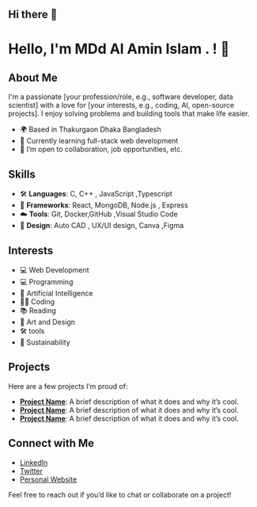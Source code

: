 ## Hi there 👋

<!--
**alamin601078/alamin601078** is a ✨ _special_ ✨ repository because its `README.md` (this file) appears on your GitHub profile.

Here are some ideas to get you started:

- 🔭 I’m currently working on ...
- 🌱 I’m currently learning ...
- 👯 I’m looking to collaborate on ...
- 🤔 I’m looking for help with ...
- 💬 Ask me about ...
- 📫 How to reach me: ...
- 😄 Pronouns: ...
- ⚡ Fun fact: ...
-->
# Hello, I'm MDd Al Amin Islam .  ! 👋

## About Me
I'm a passionate [your profession/role, e.g., software developer, data scientist] with a love for [your interests, e.g., coding, AI, open-source projects]. I enjoy solving problems and building tools that make life easier.

- 🌍 Based in Thakurgaon Dhaka Bangladesh
- 🌱 Currently learning full-stack web development
- 💼 I’m open to collaboration, job opportunities, etc.

## Skills
- 🛠️ **Languages**:  C, C++ , JavaScript ,Typescript 
- 🔧 **Frameworks**:  React, MongoDB, Node.js , Express
- ☁️ **Tools**:  Git, Docker,GitHub ,Visual Studio Code
- 🎨 **Design**:  Auto CAD , UX/UI design, Canva ,Figma

## Interests
- 💻 Web Development
- 💻 Programming
- 🤖 Artificial Intelligence
- 🧑‍💻 Coding
- 📚 Reading
- 🎨 Art and Design
- 🛠️ tools
- 🌱 Sustainability

## Projects
Here are a few projects I’m proud of:

- [**Project Name**](link-to-your-project): A brief description of what it does and why it’s cool.
- [**Project Name**](link-to-your-project): A brief description of what it does and why it’s cool.
- [**Project Name**](link-to-your-project): A brief description of what it does and why it’s cool.

## Connect with Me
- [LinkedIn](your-linkedin-profile)
- [Twitter](your-twitter-handle)
- [Personal Website](your-website-link)

Feel free to reach out if you’d like to chat or collaborate on a project!
